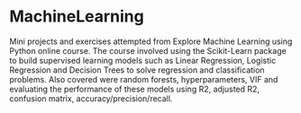 # MachineLearning
Mini projects and exercises attempted from Explore Machine Learning using Python online course. The course involved using the Scikit-Learn package to build supervised learning models such as Linear Regression, Logistic Regression and Decision Trees to solve regression and classification problems. Also covered were random forests, hyperparameters, VIF and evaluating the performance of these models using R2, adjusted R2, confusion matrix, accuracy/precision/recall.
